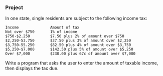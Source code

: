 ### Project

In one state, single residents are subject to the following income tax:

```
Income              Amount of tax
Not over $750       1% of income
$750-$2.250         $7.50 plus 2% of amount over $750 
$2,250-53.750       $37.50 plus 3% of amount over $2,250
$3,750-55.250       $82.50 plus 4% of amount over $3,750 
$5,250-$7.000       $142.50 plus 5% of amount over $5,250
Over $7,000         $230.00 plus 67c of amount over $7,000
```

Write a program that asks the user to enter the amount of taxable income, then displays the tax due.
